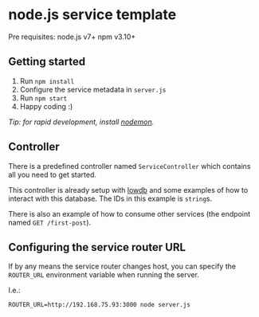 # node.js service template

Pre requisites:
node.js v7+
npm v3.10+

## Getting started

1. Run `npm install`
2. Configure the service metadata in `server.js`
3. Run `npm start`
4. Happy coding :)

*Tip: for rapid development, install [nodemon](https://github.com/remy/nodemon).*

## Controller

There is a predefined controller named `ServiceController` which contains
all you need to get started.

This controller is already setup with [lowdb](https://github.com/typicode/lowdb) and
some examples of how to interact with this database. The IDs in this example is `string`s.

There is also an example of how to consume other services
(the endpoint named `GET /first-post`).

## Configuring the service router URL

If by any means the service router changes host, you can specify
the `ROUTER_URL` environment variable when running the server.

I.e.:
```
ROUTER_URL=http://192.168.75.93:3000 node server.js
```
